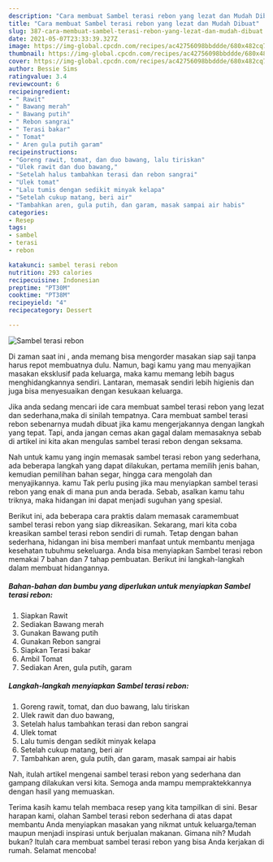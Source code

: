 ```yaml
---
description: "Cara membuat Sambel terasi rebon yang lezat dan Mudah Dibuat"
title: "Cara membuat Sambel terasi rebon yang lezat dan Mudah Dibuat"
slug: 387-cara-membuat-sambel-terasi-rebon-yang-lezat-dan-mudah-dibuat
date: 2021-05-07T23:33:39.327Z
image: https://img-global.cpcdn.com/recipes/ac42756098bbddde/680x482cq70/sambel-terasi-rebon-foto-resep-utama.jpg
thumbnail: https://img-global.cpcdn.com/recipes/ac42756098bbddde/680x482cq70/sambel-terasi-rebon-foto-resep-utama.jpg
cover: https://img-global.cpcdn.com/recipes/ac42756098bbddde/680x482cq70/sambel-terasi-rebon-foto-resep-utama.jpg
author: Bessie Sims
ratingvalue: 3.4
reviewcount: 6
recipeingredient:
- " Rawit"
- " Bawang merah"
- " Bawang putih"
- " Rebon sangrai"
- " Terasi bakar"
- " Tomat"
- " Aren gula putih garam"
recipeinstructions:
- "Goreng rawit, tomat, dan duo bawang, lalu tiriskan"
- "Ulek rawit dan duo bawang,"
- "Setelah halus tambahkan terasi dan rebon sangrai"
- "Ulek tomat"
- "Lalu tumis dengan sedikit minyak kelapa"
- "Setelah cukup matang, beri air"
- "Tambahkan aren, gula putih, dan garam, masak sampai air habis"
categories:
- Resep
tags:
- sambel
- terasi
- rebon

katakunci: sambel terasi rebon 
nutrition: 293 calories
recipecuisine: Indonesian
preptime: "PT30M"
cooktime: "PT38M"
recipeyield: "4"
recipecategory: Dessert

---
```



![Sambel terasi rebon](https://img-global.cpcdn.com/recipes/ac42756098bbddde/680x482cq70/sambel-terasi-rebon-foto-resep-utama.jpg)

Di zaman  saat ini , anda memang bisa mengorder masakan siap saji tanpa harus repot membuatnya dulu. Namun, bagi kamu yang mau menyajikan masakan eksklusif pada keluarga, maka kamu memang lebih bagus menghidangkannya sendiri. Lantaran, memasak sendiri lebih higienis dan juga bisa menyesuaikan dengan kesukaan keluarga.

Jika anda sedang mencari ide cara membuat sambel terasi rebon yang lezat dan sederhana,maka di sinilah tempatnya. Cara membuat sambel terasi rebon  sebenarnya mudah dibuat jika kamu mengerjakannya dengan langkah yang tepat. Tapi, anda jangan cemas akan gagal dalam memasaknya 
sebab di artikel ini kita akan mengulas sambel terasi rebon dengan seksama.  



Nah untuk kamu yang ingin memasak sambel terasi rebon yang sederhana, ada beberapa langkah yang dapat dilakukan, pertama memilih jenis bahan, kemudian pemilihan bahan segar, hingga cara mengolah dan menyajikannya. kamu Tak perlu pusing jika mau menyiapkan sambel terasi rebon yang enak di mana pun anda berada. Sebab, asalkan kamu  tahu triknya, maka hidangan ini dapat menjadi suguhan yang spesial.

Berikut ini, ada beberapa cara praktis  dalam memasak caramembuat sambel terasi rebon yang siap dikreasikan. Sekarang, mari kita coba kreasikan sambel terasi rebon sendiri di rumah. Tetap dengan bahan sederhana, hidangan ini bisa memberi manfaat untuk membantu menjaga kesehatan tubuhmu sekeluarga. Anda bisa menyiapkan Sambel terasi rebon memakai 7 bahan dan 7 tahap pembuatan. Berikut ini langkah-langkah dalam membuat hidangannya.

<!--inarticleads1-->

##### Bahan-bahan dan bumbu yang diperlukan untuk menyiapkan Sambel terasi rebon:

1. Siapkan  Rawit
1. Sediakan  Bawang merah
1. Gunakan  Bawang putih
1. Gunakan  Rebon sangrai
1. Siapkan  Terasi bakar
1. Ambil  Tomat
1. Sediakan  Aren, gula putih, garam




<!--inarticleads2-->

##### Langkah-langkah menyiapkan Sambel terasi rebon:

1. Goreng rawit, tomat, dan duo bawang, lalu tiriskan
1. Ulek rawit dan duo bawang,
1. Setelah halus tambahkan terasi dan rebon sangrai
1. Ulek tomat
1. Lalu tumis dengan sedikit minyak kelapa
1. Setelah cukup matang, beri air
1. Tambahkan aren, gula putih, dan garam, masak sampai air habis




Nah, itulah artikel mengenai  sambel terasi rebon  yang sederhana dan gampang dilakukan versi kita. Semoga anda mampu mempraktekkannya dengan hasil yang memuaskan. 

Terima kasih kamu telah membaca resep yang kita tampilkan di sini. Besar harapan kami, olahan  Sambel terasi rebon sederhana di atas dapat membantu Anda menyiapkan masakan yang nikmat untuk keluarga/teman maupun menjadi inspirasi untuk berjualan makanan. Gimana nih? Mudah bukan? Itulah cara membuat sambel terasi rebon yang bisa Anda kerjakan di rumah. Selamat mencoba!

